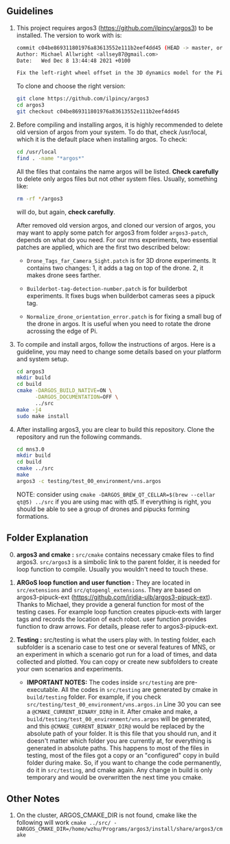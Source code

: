 ## Guidelines
1. This project requires argos3 (https://github.com/ilpincy/argos3) to be installed.
	The version to work with is:
	```bash
	commit c04be869311801976a83613552e111b2eef4dd45 (HEAD -> master, origin/master, origin/HEAD)
	Author: Michael Allwright <allsey87@gmail.com>
	Date:   Wed Dec 8 13:44:48 2021 +0100

	Fix the left-right wheel offset in the 3D dynamics model for the Pi-Puck (#196)
	```
	To clone and choose the right version:
	```bash
	git clone https://github.com/ilpincy/argos3
	cd argos3
	git checkout c04be869311801976a83613552e111b2eef4dd45
	```

2. Before compiling and installing argos, it is highly recommended to delete old version of argos from your system. To do that, check /usr/local, which it is the default place when installing argos. To check:
	```bash
	cd /usr/local
	find . -name "*argos*"
	```

	All the files that contains the name argos will be listed. **Check carefully** to delete only argos files but not other system files. Usually, something like:
	```bash
	rm -rf */argos3
	```
	will do, but again, **check carefully**.

	After removed old version argos, and cloned our version of argos, you may want to apply some patch for argos3 from folder `argos3-patch`, depends on what do you need. For our mns experiments, two essential patches are applied, which are the first two described below:

	* `Drone_Tags_far_Camera_Sight.patch` is for 3D drone experiments. It contains two changes: 1, it adds a tag on top of the drone. 2, it makes drone sees farther.

	* `Builderbot-tag-detection-number.patch` is for builderbot experiments. It fixes bugs when builderbot cameras sees a pipuck tag.

	* `Normalize_drone_orientation_error.patch` is for fixing a small bug of the drone in argos. It is useful when you need to rotate the drone acrossing the edge of Pi.

3. To compile and install argos, follow the instructions of argos. Here is a guideline, you may need to change some details based on your platform and system setup.
	```bash
	cd argos3
	mkdir build
	cd build
	cmake -DARGOS_BUILD_NATIVE=ON \
	      -DARGOS_DOCUMENTATION=OFF \
	      ../src
	make -j4
	sudo make install
	```

4. After installing argos3, you are clear to build this repository. Clone the repository and run the following commands.
	```bash
	cd mns3.0
	mkdir build
	cd build
	cmake ../src 
	make
	argos3 -c testing/test_00_environment/vns.argos
	```
	NOTE: consider using `cmake -DARGOS_BREW_QT_CELLAR=$(brew --cellar qt@5) ../src` if you are using mac with qt5.
	If everything is right, you should be able to see a group of drones and pipucks forming formations.

## Folder Explanation
0. **argos3 and cmake :** `src/cmake` contains necessary cmake files to find argos3. `src/argos3` is a simbolic link to the parent folder, it is needed for loop function to compile. Usually you wouldn't need to touch these.

1. **ARGoS loop function and user function :** They are located in `src/extensions` and `src/qtopengl_extensions`. They are based on argos3-pipuck-ext (https://github.com/iridia-ulb/argos3-pipuck-ext). Thanks to Michael, they provide a general function for most of the testing cases. For example loop function creates pipuck-exts with larger tags and records the location of each robot. user function provides function to draw arrows. For details, please refer to argos3-pipuck-ext.

3. **Testing :** src/testing is what the users play with. In testing folder, each subfolder is a scenario case to test one or several features of MNS, or an experiment in which a scenario got run for a load of times, and data collected and plotted. You can copy or create new subfolders to create your own scenarios and experiments.
	
	* **IMPORTANT NOTES:** The codes inside `src/testing` are pre-executable. All the codes in `src/testing` are generated by cmake in `build/testing` folder.
	For example, if you check `src/testing/test_00_environment/vns.argos.in` Line 30
	you can see a `@CMAKE_CURRENT_BINARY_DIR@` in it. After cmake and make, a `build/testing/test_00_environment/vns.argos` will be generated, and this `@CMAKE_CURRENT_BINARY_DIR@` would be replaced by the absolute path of your folder. It is this file that you should run, and it doesn't matter which folder you are currently at, for everything is generated in absolute paths.
	This happens to most of the files in testing, most of the files got a copy or an "configured" copy in build folder during make. So, if you want to change the code permanently, do it in `src/testing`, and cmake again. Any change in build is only temporary and would be overwritten the next time you cmake.
	
## Other Notes

1. On the cluster, ARGOS_CMAKE_DIR is not found, cmake like the following will work
`cmake ../src/ -DARGOS_CMAKE_DIR=/home/wzhu/Programs/argos3/install/share/argos3/cmake`